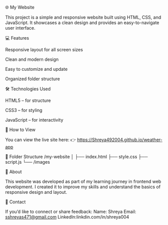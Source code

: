 🌐 My Website

This project is a simple and responsive website built using HTML, CSS, and JavaScript.
It showcases a clean design and provides an easy-to-navigate user interface.

💻 Features

Responsive layout for all screen sizes

Clean and modern design

Easy to customize and update

Organized folder structure

🛠️ Technologies Used

HTML5 – for structure

CSS3 – for styling

JavaScript – for interactivity

🚀 How to View

You can view the live site here:
👉 https://Shreya492004.github.io/weather-app



📂 Folder Structure
/my-website
│
├── index.html
├── style.css
├── script.js
└── /images

💬 About

This website was developed as part of my learning journey in frontend web development.
I created it to improve my skills and understand the basics of responsive design and layout.

📧 Contact

If you’d like to connect or share feedback:
Name: Shreya
Email: sshreyas471@gmail.com
LinkedIn:linkdin.com/in/shreya004
